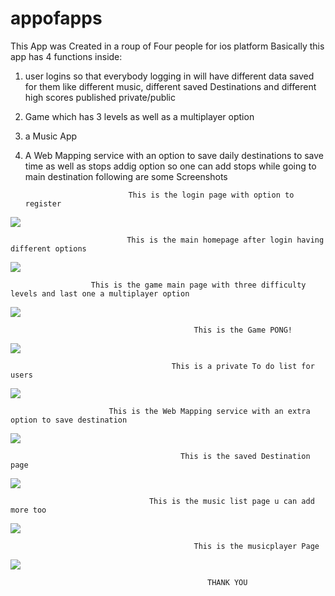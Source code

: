# appofapps
 This App was Created in a roup of Four people for ios platform
 Basically this app has 4 functions inside:
 1) user logins so that everybody logging in will have different data saved for them like different music, different saved Destinations and different high scores published private/public
 2) Game which has 3 levels as well as a multiplayer option
 3) a Music App
 4) A Web Mapping service with an option to save daily destinations to save time as well as stops addig option so one can add stops while going to main destination
following are some Screenshots

                               This is the login page with option to register
![](https://github.com/VivekGupta1999/appofapps/blob/master/screenshots/Screen%20Shot%202020-01-20%20at%205.38.41%20AM.png)

                              This is the main homepage after login having different options
![](https://github.com/VivekGupta1999/appofapps/blob/master/screenshots/Screen%20Shot%202020-01-20%20at%205.39.00%20AM.png)

                      This is the game main page with three difficulty levels and last one a multiplayer option
![](https://github.com/VivekGupta1999/appofapps/blob/master/screenshots/Screen%20Shot%202020-01-20%20at%205.39.12%20AM.png)
 
                                             This is the Game PONG!
![](https://github.com/VivekGupta1999/appofapps/blob/master/screenshots/Screen%20Shot%202020-01-20%20at%205.39.27%20AM.png)


                                        This is a private To do list for users
![](https://github.com/VivekGupta1999/appofapps/blob/master/screenshots/Screen%20Shot%202020-01-20%20at%205.39.40%20AM.png)

                          This is the Web Mapping service with an extra option to save destination
![](https://github.com/VivekGupta1999/appofapps/blob/master/screenshots/Screen%20Shot%202020-01-20%20at%205.40.03%20AM.png)

                                          This is the saved Destination page 
![](https://github.com/VivekGupta1999/appofapps/blob/master/screenshots/Screen%20Shot%202020-01-20%20at%205.40.11%20AM.png)

                                   This is the music list page u can add more too 
![](https://github.com/VivekGupta1999/appofapps/blob/master/screenshots/Screen%20Shot%202020-01-20%20at%205.40.40%20AM.png)

                                             This is the musicplayer Page 
![](https://github.com/VivekGupta1999/appofapps/blob/master/screenshots/Screen%20Shot%202020-01-20%20at%205.40.50%20AM.png)

                                                THANK YOU
